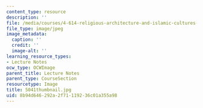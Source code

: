 ```yaml
---
content_type: resource
description: ''
file: /media/courses/4-614-religious-architecture-and-islamic-cultures-fall-2002/8b94d646292a2f71119236c01a355a98_5041thumbnail.jpg
file_type: image/jpeg
image_metadata:
  caption: ''
  credit: ''
  image-alt: ''
learning_resource_types:
- Lecture Notes
ocw_type: OCWImage
parent_title: Lecture Notes
parent_type: CourseSection
resourcetype: Image
title: 5041thumbnail.jpg
uid: 8b94d646-292a-2f71-1192-36c01a355a98
---
```

